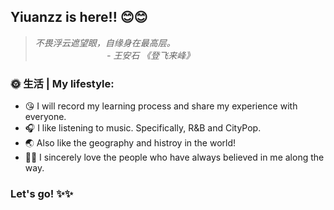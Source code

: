 ## Yiuanzz is here!! 😊😊
> *不畏浮云遮望眼，自缘身在最高层。*
> <br> &#160;&#160;&#160;&#160;&#160;&#160;&#160;&#160;&#160;&#160;&#160;&#160;&#160;&#160;&#160;&#160;&#160;&#160;&#160;&#160;&#160;&#160;&#160;&#160;&#160;&#160;&#160;&#160; *- 王安石 《登飞来峰》*
### 🌞 生活 | My lifestyle:
- 😘 I will record my learning process and share my experience with everyone.
- 🎧 I like listening to music. Specifically, R&B and CityPop.
- 🌏 Also like the geography and histroy in the world!
- 🧓🏻 I sincerely love the people who have always believed in me along the way.

<!--
### 🛠 技术栈 | My Tech stack:
- 💻 &#160;  <img src="https://img.shields.io/badge/Linux-FCC624.svg?style=for-the-badge&logo=Linux&logoColor=white" height=18px/> <img src="https://img.shields.io/badge/Android-3DDC84?style=for-the-badge&logo=android&logoColor=white" height=18px/> 
-  ☁️  &#160; &#160;<img src="https://img.shields.io/badge/Docker-2496ED.svg?style=for-the-badge&logo=Docker&logoColor=white" height=18px/> <img src="https://img.shields.io/badge/Kubernetes-326CE5.svg?style=for-the-badge&logo=Kubernetes&logoColor=white" height=18px/> 
- 🚀 &#160;  <img src="https://img.shields.io/badge/C-00599C?style=for-the-badge&logo=c&logoColor=white" height=18px/> <img src="https://img.shields.io/badge/Python-3776AB?style=for-the-badge&logo=python&logoColor=white" height=18px/> <img src="https://img.shields.io/badge/Go-00ADD8.svg?style=for-the-badge&logo=Go&logoColor=white" height=18px/>
- 🌐 &#160; <img src="https://img.shields.io/badge/React-61DAFB.svg?style=for-the-badge&logo=React&logoColor=white" height=18px/> <img src="https://img.shields.io/badge/Next.js-000000.svg?style=for-the-badge&logo=nextdotjs&logoColor=white" height=18px/> <img src="https://img.shields.io/badge/Electron-47848F.svg?style=for-the-badge&logo=Electron&logoColor=white" height=18px />
- 🛢 &#160;  <img src="https://img.shields.io/badge/MySQL-4479A1.svg?style=for-the-badge&logo=MySQL&logoColor=white" height=18px/> <img src="https://img.shields.io/badge/Redis-DC382D.svg?style=for-the-badge&logo=Redis&logoColor=white" height=18px/>  <img src="https://img.shields.io/badge/ClickHouse-FFCC01.svg?style=for-the-badge&logo=ClickHouse&logoColor=black" height=18px/>
- 🔧 &#160; <img src="https://img.shields.io/badge/Git-F05032.svg?style=for-the-badge&logo=Git&logoColor=white" height=18px/> <img src="https://img.shields.io/badge/Markdown-000000.svg?style=for-the-badge&logo=Markdown&logoColor=white" height=18px/> <img src="https://img.shields.io/badge/GitBook-BBDDE5.svg?style=for-the-badge&logo=GitBook&logoColor=white" height=18px/>
-->

### Let's go!  ✨✨

<!--
<div weight="100%">
<img src="https://github-readme-stats.vercel.app/api?username=Yikuanzz&show_icons=true&theme=radical" height=200px weight="80%" style="display: inline-block;"//>
<img src="https://github-readme-stats.vercel.app/api/top-langs/?username=Yikuanzz&show_icons=true&theme=radical" height=200px weight="20%"
  style="display: inline-block;" />
</div>
-->

<!--
Gitbook: https://www.gitbook.com/?utm_source=legacy&utm_medium=redirect&utm_campaign=close_legacy
Badges: https://home.aveek.io/GitHub-Profile-Badges/
-->
